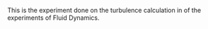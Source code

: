 This is the experiment done on the 
turbulence calculation in of the 
experiments of Fluid Dynamics.